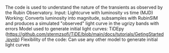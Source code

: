 The code is used to understand the nature of the transients as observed by the Rubin Observatory. 
Input: Lightcurve with luminosity vs time (MJD)
Working: Converts luminosity into magnitude, subsamples with RubinSIM and produces a simulated "observed" light curve in the ugrizy bands with errors
Model used to generate initial light curves: TiDEpy (https://github.com/stermzsofi/TiDE/blob/main/docs/tutorials/GetingStarted.ipynb)
Flexibility of the code: Can use any other model to generate initial light curves
